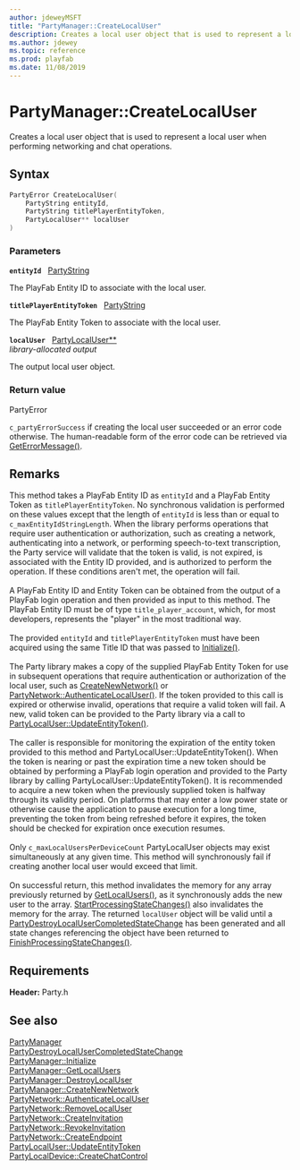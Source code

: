 ```yaml
---
author: jdeweyMSFT
title: "PartyManager::CreateLocalUser"
description: Creates a local user object that is used to represent a local user when performing networking and chat operations.
ms.author: jdewey
ms.topic: reference
ms.prod: playfab
ms.date: 11/08/2019
---
```


# PartyManager::CreateLocalUser  

Creates a local user object that is used to represent a local user when performing networking and chat operations.  

## Syntax  
  
```cpp
PartyError CreateLocalUser(  
    PartyString entityId,  
    PartyString titlePlayerEntityToken,  
    PartyLocalUser** localUser  
)  
```  
  
### Parameters  
  
**`entityId`** &nbsp; [PartyString](../../../typedefs.md)  
  
The PlayFab Entity ID to associate with the local user.  
  
**`titlePlayerEntityToken`** &nbsp; [PartyString](../../../typedefs.md)  
  
The PlayFab Entity Token to associate with the local user.  
  
**`localUser`** &nbsp; [PartyLocalUser**](../../PartyLocalUser/partylocaluser.md)  
*library-allocated output*  
  
The output local user object.  
  
  
### Return value  
PartyError
  
```c_partyErrorSuccess``` if creating the local user succeeded or an error code otherwise. The human-readable form of the error code can be retrieved via [GetErrorMessage()](partymanager_geterrormessage.md).
  
## Remarks  
  
This method takes a PlayFab Entity ID as `entityId` and a PlayFab Entity Token as `titlePlayerEntityToken`. No synchronous validation is performed on these values except that the length of `entityId` is less than or equal to ```c_maxEntityIdStringLength```. When the library performs operations that require user authentication or authorization, such as creating a network, authenticating into a network, or performing speech-to-text transcription, the Party service will validate that the token is valid, is not expired, is associated with the Entity ID provided, and is authorized to perform the operation. If these conditions aren't met, the operation will fail. <br /><br /> A PlayFab Entity ID and Entity Token can be obtained from the output of a PlayFab login operation and then provided as input to this method. The PlayFab Entity ID must be of type `title_player_account`, which, for most developers, represents the "player" in the most traditional way.   <br /><br /> The provided `entityId` and `titlePlayerEntityToken` must have been acquired using the same Title ID that was passed to [Initialize()](partymanager_initialize.md).   <br /><br /> The Party library makes a copy of the supplied PlayFab Entity Token for use in subsequent operations that require authentication or authorization of the local user, such as [CreateNewNetwork()](partymanager_createnewnetwork.md) or [PartyNetwork::AuthenticateLocalUser()](../../PartyNetwork/methods/partynetwork_authenticatelocaluser.md). If the token provided to this call is expired or otherwise invalid, operations that require a valid token will fail. A new, valid token can be provided to the Party library via a call to [PartyLocalUser::UpdateEntityToken()](../../PartyLocalUser/methods/partylocaluser_updateentitytoken.md).   <br /><br /> The caller is responsible for monitoring the expiration of the entity token provided to this method and PartyLocalUser::UpdateEntityToken(). When the token is nearing or past the expiration time a new token should be obtained by performing a PlayFab login operation and provided to the Party library by calling PartyLocalUser::UpdateEntityToken(). It is recommended to acquire a new token when the previously supplied token is halfway through its validity period. On platforms that may enter a low power state or otherwise cause the application to pause execution for a long time, preventing the token from being refreshed before it expires, the token should be checked for expiration once execution resumes.   <br /><br /> Only ```c_maxLocalUsersPerDeviceCount``` PartyLocalUser objects may exist simultaneously at any given time. This method will synchronously fail if creating another local user would exceed that limit.   <br /><br /> On successful return, this method invalidates the memory for any array previously returned by [GetLocalUsers()](partymanager_getlocalusers.md), as it synchronously adds the new user to the array. [StartProcessingStateChanges()](partymanager_startprocessingstatechanges.md) also invalidates the memory for the array. The returned `localUser` object will be valid until a [PartyDestroyLocalUserCompletedStateChange](../../../structs/partydestroylocalusercompletedstatechange.md) has been generated and all state changes referencing the object have been returned to [FinishProcessingStateChanges()](partymanager_finishprocessingstatechanges.md).
  
## Requirements  
  
**Header:** Party.h
  
## See also  
[PartyManager](../partymanager.md)  
[PartyDestroyLocalUserCompletedStateChange](../../../structs/partydestroylocalusercompletedstatechange.md)  
[PartyManager::Initialize](partymanager_initialize.md)  
[PartyManager::GetLocalUsers](partymanager_getlocalusers.md)  
[PartyManager::DestroyLocalUser](partymanager_destroylocaluser.md)  
[PartyManager::CreateNewNetwork](partymanager_createnewnetwork.md)  
[PartyNetwork::AuthenticateLocalUser](../../PartyNetwork/methods/partynetwork_authenticatelocaluser.md)  
[PartyNetwork::RemoveLocalUser](../../PartyNetwork/methods/partynetwork_removelocaluser.md)  
[PartyNetwork::CreateInvitation](../../PartyNetwork/methods/partynetwork_createinvitation.md)  
[PartyNetwork::RevokeInvitation](../../PartyNetwork/methods/partynetwork_revokeinvitation.md)  
[PartyNetwork::CreateEndpoint](../../PartyNetwork/methods/partynetwork_createendpoint.md)  
[PartyLocalUser::UpdateEntityToken](../../PartyLocalUser/methods/partylocaluser_updateentitytoken.md)  
[PartyLocalDevice::CreateChatControl](../../PartyLocalDevice/methods/partylocaldevice_createchatcontrol.md)
  
  
